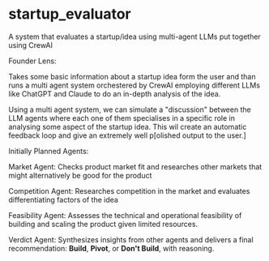 # startup_evaluator
A system that evaluates a startup/idea using multi-agent LLMs put together using CrewAI

Founder Lens:

Takes some basic information about a startup idea form the user and than runs a multi agent system orchestered by CrewAI employing different LLMs like ChatGPT and Claude to do an in-depth analysis of the idea.

Using a multi agent system, we can simulate a "discussion" between the LLM agents where each one of them specialises in a specific role in analysing some aspect of the startup idea. This wil create an automatic feedback loop and give an extremely well p[olished output to the user.]

Initially Planned Agents:

Market Agent: Checks product market fit and researches other markets that might alternatively be good for the product

Competition Agent: Researches competition in the market and evaluates differentiating factors of the idea

Feasibility Agent: Assesses the technical and operational feasibility of building and scaling the product given limited resources.

Verdict Agent: Synthesizes insights from other agents and delivers a final recommendation: **Build**, **Pivot**, or **Don't Build**, with reasoning.